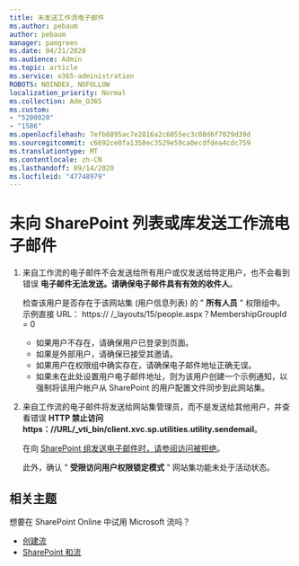 ```yaml
---
title: 未发送工作流电子邮件
ms.author: pebaum
author: pebaum
manager: pamgreen
ms.date: 04/21/2020
ms.audience: Admin
ms.topic: article
ms.service: o365-administration
ROBOTS: NOINDEX, NOFOLLOW
localization_priority: Normal
ms.collection: Adm_O365
ms.custom:
- "5200020"
- "1586"
ms.openlocfilehash: 7efb8895ac7e2816a2c6055ec3c08d6f7029d39d
ms.sourcegitcommit: c6692ce0fa1358ec3529e59ca0ecdfdea4cdc759
ms.translationtype: MT
ms.contentlocale: zh-CN
ms.lasthandoff: 09/14/2020
ms.locfileid: "47748979"
---
```

# <a name="workflow-email-is-not-being-sent-for-a-sharepoint-list-or-library"></a>未向 SharePoint 列表或库发送工作流电子邮件

1. 来自工作流的电子邮件不会发送给所有用户或仅发送给特定用户，也不会看到错误 **电子邮件无法发送。请确保电子邮件具有有效的收件人**。

    检查该用户是否存在于该网站集 (用户信息列表) 的 " **所有人员** " 权限组中。  示例直接 URL： https:// <tenant> <sitename> /_layouts/15/people.aspx？MembershipGroupId = 0

    - 如果用户不存在，请确保用户已登录到页面。 
    - 如果是外部用户，请确保已接受其邀请。
    - 如果用户在权限组中确实存在，请确保电子邮件地址正确无误。
    - 如果未在此处设置用户电子邮件地址，则为该用户创建一个示例通知，以强制将该用户帐户从 SharePoint 的用户配置文件同步到此网站集。
 
2. 来自工作流的电子邮件将发送给网站集管理员，而不是发送给其他用户，并查看错误 **HTTP 禁止访问 <span>https：</span>//URL/_vti_bin/client.xvc.sp.utilities.utility.sendemail**。
 

    在向 [SharePoint 组发送电子邮件时，请参阅访问被拒绝](https://docs.microsoft.com/sharepoint/support/sharing-and-permissions/access-denied-when-send-an-email-to-groups)。

    此外，确认 " **受限访问用户权限锁定模式** " 网站集功能未处于活动状态。


## <a name="related-topics"></a>相关主题
想要在 SharePoint Online 中试用 Microsoft 流吗？
- [创建流](https://support.office.com/article/Create-a-flow-for-a-list-or-library-in-SharePoint-Online-or-OneDrive-for-Business-a9c3e03b-0654-46af-a254-20252e580d01) 
- [SharePoint 和流](https://flow.microsoft.com/blog/sharepoint-and-flow/) 


